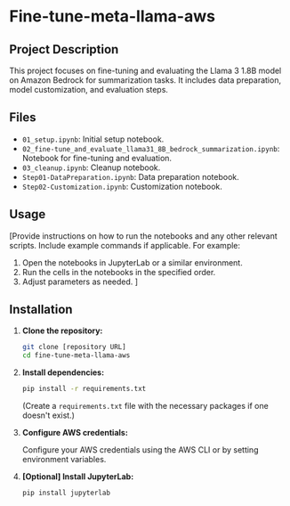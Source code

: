 # Fine-tune-meta-llama-aws

## Project Description

This project focuses on fine-tuning and evaluating the Llama 3 1.8B model on Amazon Bedrock for summarization tasks. It includes data preparation, model customization, and evaluation steps.

## Files

*   `01_setup.ipynb`: Initial setup notebook.
*   `02_fine-tune_and_evaluate_llama31_8B_bedrock_summarization.ipynb`: Notebook for fine-tuning and evaluation.
*   `03_cleanup.ipynb`: Cleanup notebook.
*   `Step01-DataPreparation.ipynb`: Data preparation notebook.
*   `Step02-Customization.ipynb`: Customization notebook.

## Usage

[Provide instructions on how to run the notebooks and any other relevant scripts.  Include example commands if applicable. For example:

1.  Open the notebooks in JupyterLab or a similar environment.
2.  Run the cells in the notebooks in the specified order.
3.  Adjust parameters as needed.
]

## Installation

1.  **Clone the repository:**

    ```bash
    git clone [repository URL]
    cd fine-tune-meta-llama-aws
    ```

2.  **Install dependencies:**

    ```bash
    pip install -r requirements.txt
    ```

    (Create a `requirements.txt` file with the necessary packages if one doesn't exist.)

3.  **Configure AWS credentials:**

    Configure your AWS credentials using the AWS CLI or by setting environment variables.

4.  **[Optional] Install JupyterLab:**

    ```bash
    pip install jupyterlab
    ```
